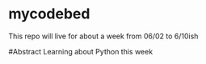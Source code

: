 # mycodebed
This repo will live for about a week from 06/02 to 6/10ish


#Abstract
Learning about Python this week
